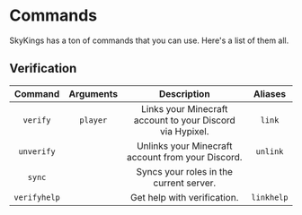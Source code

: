 # Commands
SkyKings has a ton of commands that you can use. Here's a list of them all.

## Verification
| Command | Arguments | Description | Aliases |
|:-------:|:---------:|:-----------:|:-------:|
| `verify` | `player` | Links your Minecraft account to your Discord via Hypixel. | `link` |
| `unverify` | | Unlinks your Minecraft account from your Discord. | `unlink` |
| `sync` | | Syncs your roles in the current server. | |
| `verifyhelp` |  | Get help with verification. | `linkhelp` |

